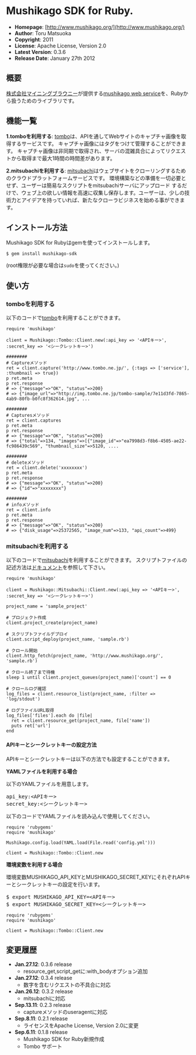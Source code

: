 Mushikago SDK for Ruby.
=======================

- **Homepage**:        [http://www.mushikago.org/](http://www.mushikago.org/)
- **Author**:          Toru Matsuoka
- **Copyright**:       2011
- **License**:         Apache License, Version 2.0
- **Latest Version**:  0.3.6
- **Release Date**:    January 27th 2012


概要
----

[株式会社マイニングブラウニー](http://www.miningbrownie.co.jp/)が提供する[mushikago web service](http://www.mushikago.org/)を、Rubyから扱うためのライブラリです。


機能一覧
--------

**1.tomboを利用する**: [tombo](http://www.tombo.ne.jp/)は、APIを通してWebサイトのキャプチャ画像を取得するサービスです。
キャプチャ画像にはタグをつけて管理することができます。
キャプチャ画像は非同期で取得され、サーバの混雑具合によってリクエストから取得まで最大1時間の時間差があります。

**2.mitsubachiを利用する**: [mitsubachi](http://www.mushikago.org/mitsubachi/)はウェブサイトをクローリングするためのクラウドプラットフォームサービスです。
環境構築などの準備を一切必要とせず、ユーザーは簡易なスクリプトをmitsubachiサーバにアップロード するだけで、ウェブ上の欲しい情報を高速に収集し保存します。ユーザーは、少しの技術力とアイデアを持っていれば、新たなクローラビジネスを始める事ができます。


インストール方法
----------------

Mushikago SDK for Rubyはgemを使ってインストールします。

    $ gem install mushikago-sdk

(root権限が必要な場合は`sudo`を使ってください。)


使い方
------

### tomboを利用する

以下のコードで[tombo](http://www.tombo.ne.jp/)を利用することができます。

    require 'mushikago'

    client = Mushikago::Tombo::Client.new(:api_key => '<APIキー>', :secret_key => '<シークレットキー>')

    ########
    # Captureメソッド
    ret = client.capture('http://www.tombo.ne.jp/', {:tags => ['service'], :thumbnail => true})
    p ret.meta
    p ret.response
    # => {"message"=>"OK", "status"=>200} 
    # => {"image_url"=>"http://img.tombo.ne.jp/tombo-sample/7e11d3fd-7865-4ab9-80fb-b0fc8f362614.jpg", ...

    ########
    # Capturesメソッド
    ret = client.captures
    p ret.meta
    p ret.response
    # => {"message"=>"OK", "status"=>200} 
    # => {"total"=>134, "images"=>[{"image_id"=>"ea7998d3-f8b6-4505-ae22-fc986439c569", "thumbnail_size"=>5120, ....

    ########
    # deleteメソッド
    ret = client.delete('xxxxxxxx')
    p ret.meta
    p ret.response
    # => {"message"=>"OK", "status"=>200} 
    # => {"id"=>"xxxxxxxx"}

    ########
    # infoメソッド
    ret = client.info
    p ret.meta
    p ret.response
    # => {"message"=>"OK", "status"=>200} 
    # => {"disk_usage"=>25372565, "image_num"=>133, "api_count"=>499}

### mitsubachiを利用する

以下のコードで[mitsubachi](http://www.mushikago.org/mitsubachi/)を利用することができます。
スクリプトファイルの記述方法は[ドキュメント](http://www.mushikago.org/mitsubachi/dev/doc/deploy/)を参照して下さい。

    require 'mushikago'
    
    client = Mushikago::Mitsubachi::Client.new(:api_key => '<APIキー>', :secret_key => '<シークレットキー>')
    
    project_name = 'sample_project'
    
    # プロジェクト作成
    client.project_create(project_name)
    
    # スクリプトファイルデプロイ
    client.script_deploy(project_name, 'sample.rb')
    
    # クロール開始
    client.http_fetch(project_name, 'http://www.mushikago.org/', 'sample.rb')
    
    # クロール終了まで待機
    sleep 1 until client.project_queues(project_name)['count'] == 0
    
    # クロールログ確認
    log_files = client.resource_list(project_name, :filter => 'log/stdout')
    
    # ログファイルURL取得
    log_files['files'].each do |file|
      ret = client.resource_get(project_name, file['name'])
      puts ret['url']
    end

#### APIキーとシークレットキーの設定方法

APIキーとシークレットキーは以下の方法でも設定することができます。

**YAMLファイルを利用する場合**

以下のYAMLファイルを用意します。

<pre class="code">
api_key:&lt;APIキー&gt;
secret_key:&lt;シークレットキー&gt;
</pre>

以下のコードでYAMLファイルを読み込んで使用してください。

    require 'rubygems'
    require 'mushikago'

    Mushikago.config.load(YAML.load(File.read('config.yml')))

    client = Mushikago::Tombo::Client.new

**環境変数を利用する場合**

環境変数MUSHIKAGO_API_KEYとMUSHIKAGO_SECRET_KEYにそれぞれAPIキーとシークレットキーの設定を行います。

<pre class="code">
$ export MUSHIKAGO_API_KEY=&lt;APIキー&gt;
$ export MUSHIKAGO_SECRET_KEY=&lt;シークレットキー&gt;
</pre>

    require 'rubygems'
    require 'mushikago'

    client = Mushikago::Tombo::Client.new


変更履歴
--------

- **Jan.27.12**: 0.3.6 release
  - resource_get,script_getに:with_bodyオプション追加
- **Jan.27.12**: 0.3.4 release
  - 数字を含むリクエストの不具合に対応
- **Jan.26.12**: 0.3.2 release
  - mitsubachiに対応
- **Sep.13.11**: 0.2.3 release
  - captureメソッドのuseragentに対応
- **Sep.8.11**: 0.2.1 release
  - ライセンスをApache License, Version 2.0に変更
- **Sep.6.11**: 0.1.8 release
  - Mushikago SDK for Ruby新規作成
  - Tombo サポート

